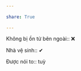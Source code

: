 ---  
share: True  
---  
Không bị ồn từ bên ngoài:: ❌  
Nhà vệ sinh:: ✔  
Được nói to:: tuỳ  
  
  
